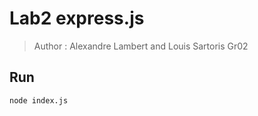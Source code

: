 # Lab2 express.js

> Author : Alexandre Lambert and Louis Sartoris Gr02

## Run 

```bash
node index.js
```
